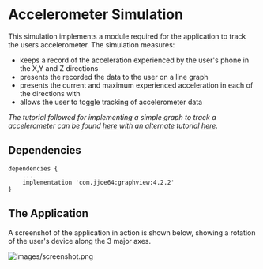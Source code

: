 # Accelerometer Simulation 

This simulation implements a module required for the application to track the users accelerometer. The simulation measures:
- keeps a record of the acceleration experienced by the user's phone in the X,Y and Z directions
- presents the recorded the data to the user on a line graph
- presents the current and maximum experienced acceleration in each of the directions with 
- allows the user to toggle tracking of accelerometer data

*The tutorial followed for implementing a simple graph to track a accelerometer can be found [here](https://medium.com/@onyekweretrust/how-to-create-a-simple-graph-in-android-6c484324a4c1) with an alternate tutorial [here](https://github.com/halfhp/androidplot/blob/master/docs/quickstart.md).*

## Dependencies
```
dependencies {
    ...
    implementation 'com.jjoe64:graphview:4.2.2'
}
```

## The Application
A screenshot of the application in action is shown below, showing a rotation of the user's device along the  3 major axes.

<a name="screenshot">![images/screenshot.png](images/screenshot.png=150x)
